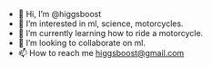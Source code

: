 - 👋 Hi, I’m @higgsboost
- 👀 I’m interested in ml, science, motorcycles.
- 🌱 I’m currently learning how to ride a motorcycle.
- 💞️ I’m looking to collaborate on ml.
- 📫 How to reach me higgsboost@gmail.com

<!---
higgsboost/higgsboost is a ✨ special ✨ repository because its `README.md` (this file) appears on your GitHub profile.
You can click the Preview link to take a look at your changes.
--->
